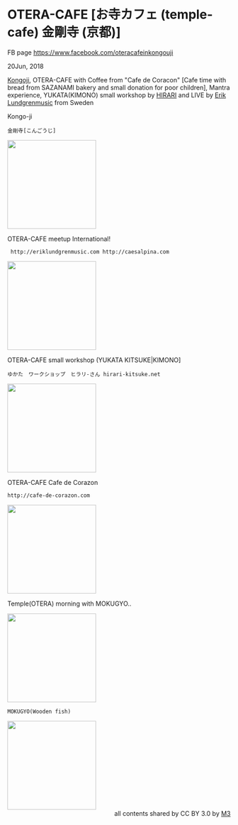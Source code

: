# OTERA-CAFE [お寺カフェ (temple-cafe) 金剛寺 (京都)]

FB page
https://www.facebook.com/oteracafeinkongouji

20Jun, 2018

<a href="https://www.facebook.com/higashiyamakongouji/">Kongoji</a>, OTERA-CAFE with Coffee from "Cafe de Coracon" [Cafe time with bread from SAZANAMI bakery and small donation for poor children], Mantra experience, YUKATA(KIMONO) small workshop by <a href="http://http://hirari-kitsuke.net">HIRARI</a> and LIVE by <a href="http://eriklundgrenmusic.com">Erik Lundgrenmusic</a> from Sweden

Kongo-ji

    金剛寺[こんごうじ]

<img src="https://scontent-nrt1-1.xx.fbcdn.net/v/t1.15752-9/s2048x2048/35657199_10155572968247546_6196251139281780736_n.jpg?_nc_cat=0&oh=83141b00c292fde81980a91f3441ea16&oe=5BA78B7E" width="200" />

OTERA-CAFE meetup International!

     http://eriklundgrenmusic.com http://caesalpina.com 

<img src="https://scontent-nrt1-1.xx.fbcdn.net/v/t1.15752-9/s2048x2048/35758865_10155572968072546_3899012684728762368_n.jpg?_nc_cat=0&oh=4da10b29e8cb3a99688c44818a19d4bd&oe=5BAEEE3D" width="200" />

OTERA-CAFE small workshop (YUKATA KITSUKE|KIMONO] 

    ゆかた　ワークショップ　ヒラリ-さん hirari-kitsuke.net

<img src="https://scontent-nrt1-1.xx.fbcdn.net/v/t1.15752-9/s2048x2048/35736041_10155572967832546_7407614341194711040_n.jpg?_nc_cat=0&oh=cc99e1b49ae3c889df42ec7036ce2af9&oe=5BB56575" width="200" />

OTERA-CAFE Cafe de Corazon 

    http://cafe-de-corazon.com

<img src="https://scontent-nrt1-1.xx.fbcdn.net/v/t1.15752-9/s2048x2048/35634065_10155572967597546_1579157456381018112_n.jpg?_nc_cat=0&oh=2189b596c577253e64c3f3a8f55030b7&oe=5BA25BD5" width="200" />

Temple(OTERA) morning with MOKUGYO..

<img src="https://scontent-nrt1-1.xx.fbcdn.net/v/t1.15752-9/s2048x2048/35552196_10155572962912546_95317689509085184_n.jpg?_nc_cat=0&oh=4f081b67fc7df2bb8701aa6e2c3338e1&oe=5BA0A0DA" width="200" />

    MOKUGYO(Wooden fish)

<img src="https://scontent-nrt1-1.xx.fbcdn.net/v/t1.15752-9/s2048x2048/35645310_10155572960522546_1815544411879112704_n.jpg?_nc_cat=0&oh=e153ba7ac73aaa0ceec276ffbf643afb&oe=5BAA5FEF" width="200" />

<div style="text-align: right;">
all contents shared by CC BY 3.0 by <a href="http://caesalpina.com/m3">M3</a>
</div>
